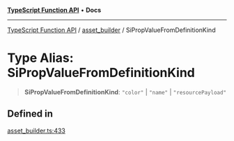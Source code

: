 [**TypeScript Function API**](../../README.md) • **Docs**

***

[TypeScript Function API](../../README.md) / [asset\_builder](../README.md) / SiPropValueFromDefinitionKind

# Type Alias: SiPropValueFromDefinitionKind

> **SiPropValueFromDefinitionKind**: `"color"` \| `"name"` \| `"resourcePayload"`

## Defined in

[asset\_builder.ts:433](https://github.com/systeminit/si/blob/main/bin/lang-js/src/asset_builder.ts#L433)
